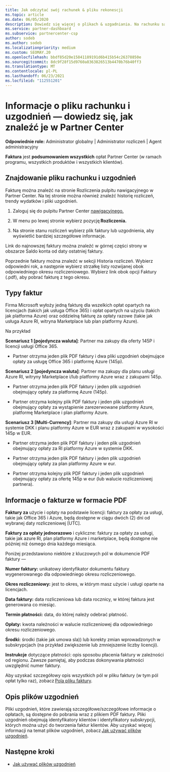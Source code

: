 ```yaml
---
title: Jak odczytać swój rachunek & pliku rekonescji
ms.topic: article
ms.date: 06/05/2020
description: Dowiedz się więcej o plikach & uzgadniania. Na rachunku są Partner Center opłaty za program, produkty i klientów w tym miesięcznym okresie.
ms.service: partner-dashboard
ms.subservice: partnercenter-csp
author: sodeb
ms.author: sodeb
ms.localizationpriority: medium
ms.custom: SEOMAY.20
ms.openlocfilehash: bbdf85d20e15841189191d6b415b54c26378850e
ms.sourcegitcommit: 8dc9f28f15d9760a8363826513b4470b76b40ff3
ms.translationtype: MT
ms.contentlocale: pl-PL
ms.lasthandoff: 06/23/2021
ms.locfileid: "112551201"
---
```

# <a name="understand-your-bill-and-reconciliation-file---learn-how-to-find-them-in-partner-center"></a>Informacje o pliku rachunku i uzgodnień — dowiedz się, jak znaleźć je w Partner Center


**Odpowiednie role:** Administrator globalny | Administrator rozliczeń | Agent administracyjny


**Faktura** jest **podsumowaniem wszystkich** opłat Partner Center (w ramach programu, wszystkich produktów i wszystkich klientów). 

## <a name="find-your-bill-and-reconciliation-file"></a>Znajdowanie pliku rachunku i uzgodnień 

Fakturę można znaleźć na stronie Rozliczenia pulpitu nawigacyjnego w Partner Center. Na tej stronie można również znaleźć historię rozliczeń, trendy wydatków i pliki uzgodnień. 

1. Zaloguj się do pulpitu Partner Center [nawigacyjnego.](https://partner.microsoft.com/dashboard/home) 

2. W menu po lewej stronie wybierz pozycję **Rozliczenia.** 

3. Na stronie stanu rozliczeń wybierz plik faktury lub uzgodnienia, aby wyświetlić bardziej szczegółowe informacje. 

Link do najnowszej faktury można znaleźć w górnej części strony w obszarze Saldo konta od daty ostatniej faktury. 

Poprzednie faktury można znaleźć w sekcji Historia rozliczeń. Wybierz odpowiedni rok, a następnie wybierz strzałkę listy rozwijanej obok odpowiedniego okresu rozliczeniowego. Wybierz link obok opcji Faktury (.pdf), aby pobrać fakturę z tego okresu. 

## <a name="invoice-types"></a>Typy faktur

Firma Microsoft wyłoży jedną fakturę dla wszelkich opłat opartych na licencjach (takich jak usługa Office 365) i opłat opartych na użyciu (takich jak platforma Azure) oraz oddzielną fakturę za opłaty razowe (takie jak usługa Azure RI, witryna Marketplace lub plan platformy Azure).

Na przykład  

**Scenariusz 1 [pojedyncza waluta]**: Partner ma zakupy dla oferty 145P i licencji usługi Office 365.  

- Partner otrzyma jeden plik PDF faktury i dwa pliki uzgodnień obejmujące opłaty za usługę Office 365 i platformę Azure (145p).  

**Scenariusz 2 [pojedyncza waluta]**: Partner ma zakupy dla planu usługi Azure RI, witryny Marketplace i/lub platformy Azure wraz z zakupami 145p.

- Partner otrzyma jeden plik PDF faktury i jeden plik uzgodnień obejmujący opłaty za platformę Azure (145p). 

- Partner otrzyma kolejny plik PDF faktury i jeden plik uzgodnień obejmujący opłaty za wystąpienie zarezerwowane platformy Azure, platformę Marketplace i plan platformy Azure. 

**Scenariusz 3 [Multi-Currency]**: Partner ma zakupy dla usługi Azure RI w systemie DKK i planu platformy Azure w EUR wraz z zakupami w wysokości 145p w EUR.

- Partner otrzyma jeden plik PDF faktury i jeden plik uzgodnień obejmujący opłaty za RI platformy Azure w systemie DKK. 

- Partner otrzyma jeden plik PDF faktury i jeden plik uzgodnień obejmujący opłaty za plan platformy Azure w eur. 

- Partner otrzyma kolejny plik PDF faktury i jeden plik uzgodnień obejmujący opłaty za ofertę 145p w eur (lub walucie rozliczeniowej partnera). 


## <a name="understanding-invoice-pdf"></a>Informacje o fakturze w formacie PDF 

**Faktury za** użycie i opłaty na podstawie licencji: faktury za opłaty za usługi, takie jak Office 365 i Azure, będą dostępne w ciągu dwóch (2) dni od wybranej daty rozliczeniowej [UTC].  

**Faktury za opłaty jednorazowo** i cykliczne: faktury za opłaty za usługi, takie jak azure RI, plan platformy Azure i marketplace, będą dostępne nie później niż ósmego dnia każdego miesiąca.  

Poniżej przedstawiono niektóre z kluczowych pól w dokumencie PDF faktury —

**Numer faktury:** unikatowy identyfikator dokumentu faktury wygenerowanego dla odpowiedniego okresu rozliczeniowego. 

**Okres rozliczeniowy:** jest to okres, w którym masz użycie i usługi oparte na licencjach. 

**Data faktury:** data rozliczeniowa lub data rocznicy, w której faktura jest generowana co miesiąc. 

**Termin płatności:** data, do której należy odebrać płatność. 

**Opłaty:** kwota należności w walucie rozliczeniowej dla odpowiedniego okresu rozliczeniowego. 

**Środki:** środki (takie jak umowa sla)) lub korekty zmian wprowadzonych w subskrypcjach (na przykład zwiększenie lub zmniejszenie liczby licencji). 

**Instrukcje** dotyczące płatności: opis sposobu płacenia faktury w zależności od regionu. Zawsze pamiętaj, aby podczas dokonywania płatności uwzględnić numer faktury. 

Aby uzyskać szczegółowy opis wszystkich pól w pliku faktury (w tym pól opłat tylko raz), zobacz [Pola pliku faktury](invoice-file.md). 

## <a name="understand-reconciliation-files"></a>Opis plików uzgodnień

 Pliki uzgodnień, które zawierają szczegółowe/szczegółowe informacje o opłatach, są dostępne do pobrania wraz z plikiem PDF faktury. Pliki uzgodnień obejmują identyfikatory klientów i identyfikatory subskrypcji, których można użyć do tworzenia faktur klientów. Aby uzyskać więcej informacji na temat plików uzgodnień, zobacz [Jak używać plików uzgodnień](use-the-reconciliation-files.md). 

## <a name="next-steps"></a>Następne kroki

- [Jak używać plików uzgodnień](use-the-reconciliation-files.md)